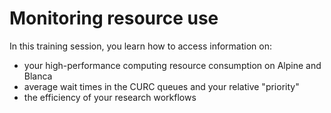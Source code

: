 # Monitoring resource use

In this training session, you learn how to access information on:
* your high-performance computing resource consumption on Alpine and Blanca
* average wait times in the CURC queues and your relative "priority"
* the efficiency of your research workflows
